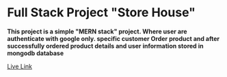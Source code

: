 # Full Stack Project "Store House"

**This project is a simple "MERN stack" project. Where user are authenticate with google only. specific customer Order product and after successfully ordered product details and user information stored in mongodb database**

[Live Link](https://store-house-d23ac.web.app/)